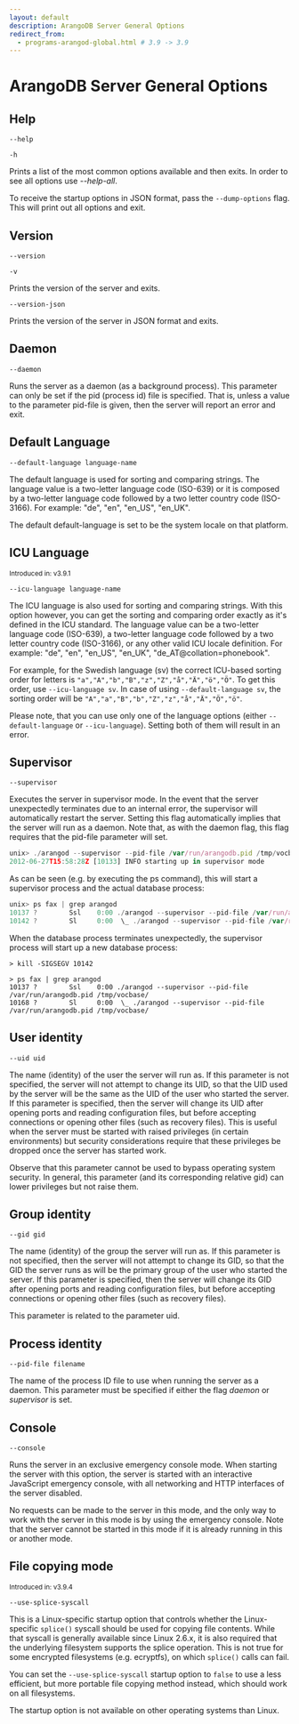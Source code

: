 ```yaml
---
layout: default
description: ArangoDB Server General Options
redirect_from:
  - programs-arangod-global.html # 3.9 -> 3.9
---
```

# ArangoDB Server General Options

## Help

`--help`

`-h`

Prints a list of the most common options available and then exits. In order to
see all options use *--help-all*.

To receive the startup options in JSON format, pass the `--dump-options` flag. This will
print out all options and exit.

## Version

`--version`

`-v`

Prints the version of the server and exits.

`--version-json`

Prints the version of the server in JSON format and exits.

## Daemon

`--daemon`

Runs the server as a daemon (as a background process). This parameter can only
be set if the pid (process id) file is specified. That is, unless a value to the
parameter pid-file is given, then the server will report an error and exit.

## Default Language

`--default-language language-name`

The default language is used for sorting and comparing strings. The language
value is a two-letter language code (ISO-639) or it is composed by a two-letter
language code followed by a two letter country code (ISO-3166). For example:
"de", "en", "en_US", "en_UK".

The default default-language is set to be the system locale on that platform.

## ICU Language

<small>Introduced in: v3.9.1</small>

`--icu-language language-name`

The ICU language is also used for sorting and comparing strings. With this option however,
you can get the sorting and comparing order exactly as it's defined in the ICU standard. 
The language value can be a two-letter language code (ISO-639), a two-letter
language code followed by a two letter country code (ISO-3166), or any other valid ICU locale definition.
For example: "de", "en", "en_US", "en_UK", "de_AT@collation=phonebook".

For example, for the Swedish language (sv) the correct ICU-based sorting order for letters is `"a","A","b","B","z","Z","å","Ä","ö","Ö"`.
To get this order, use `--icu-language sv`. In case of using `--default-language sv`, the sorting order will be
`"A","a","B","b","Z","z","å","Ä","Ö","ö"`.

Please note, that you can use only one of the language options (either `--default-language` or `--icu-language`).
Setting both of them will result in an error.

## Supervisor

`--supervisor`

Executes the server in supervisor mode. In the event that the server
unexpectedly terminates due to an internal error, the supervisor will
automatically restart the server. Setting this flag automatically implies that
the server will run as a daemon. Note that, as with the daemon flag, this flag
requires that the pid-file parameter will set.

```js
unix> ./arangod --supervisor --pid-file /var/run/arangodb.pid /tmp/vocbase/
2012-06-27T15:58:28Z [10133] INFO starting up in supervisor mode
```

As can be seen (e.g. by executing the ps command), this will start a supervisor
process and the actual database process:

```js
unix> ps fax | grep arangod
10137 ?        Ssl    0:00 ./arangod --supervisor --pid-file /var/run/arangodb.pid /tmp/vocbase/
10142 ?        Sl     0:00  \_ ./arangod --supervisor --pid-file /var/run/arangodb.pid /tmp/vocbase/
```

When the database process terminates unexpectedly, the supervisor process will
start up a new database process:

```
> kill -SIGSEGV 10142

> ps fax | grep arangod
10137 ?        Ssl    0:00 ./arangod --supervisor --pid-file /var/run/arangodb.pid /tmp/vocbase/
10168 ?        Sl     0:00  \_ ./arangod --supervisor --pid-file /var/run/arangodb.pid /tmp/vocbase/
```

## User identity

`--uid uid`

The name (identity) of the user the server will run as. If this parameter is not
specified, the server will not attempt to change its UID, so that the UID used
by the server will be the same as the UID of the user who started the server. If
this parameter is specified, then the server will change its UID after opening
ports and reading configuration files, but before accepting connections or
opening other files (such as recovery files).  This is useful when the server
must be started with raised privileges (in certain environments) but security
considerations require that these privileges be dropped once the server has
started work.

Observe that this parameter cannot be used to bypass operating system
security. In general, this parameter (and its corresponding relative gid) can
lower privileges but not raise them.


## Group identity

`--gid gid`

The name (identity) of the group the server will run as. If this parameter is
not specified, then the server will not attempt to change its GID, so that the
GID the server runs as will be the primary group of the user who started the
server. If this parameter is specified, then the server will change its GID
after opening ports and reading configuration files, but before accepting
connections or opening other files (such as recovery files).

This parameter is related to the parameter uid.


## Process identity

`--pid-file filename`

The name of the process ID file to use when running the server as a
daemon. This parameter must be specified if either the flag *daemon* or
*supervisor* is set.

## Console

`--console`

Runs the server in an exclusive emergency console mode. When
starting the server with this option, the server is started with
an interactive JavaScript emergency console, with all networking
and HTTP interfaces of the server disabled.

No requests can be made to the server in this mode, and the only
way to work with the server in this mode is by using the emergency
console.
Note that the server cannot be started in this mode if it is
already running in this or another mode.

## File copying mode

<small>Introduced in: v3.9.4</small>

`--use-splice-syscall`

This is a Linux-specific startup option that controls whether the 
Linux-specific `splice()` syscall should be used for copying file
contents. While that syscall is generally available since Linux 2.6.x,
it is also required that the underlying filesystem supports the splice
operation. This is not true for some encrypted filesystems (e.g.
ecryptfs), on which `splice()` calls can fail.

You can set the `--use-splice-syscall` startup option to `false`
to use a less efficient, but more portable file copying method
instead, which should work on all filesystems.

The startup option is not available on other operating systems than Linux.
